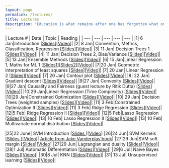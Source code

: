 ```yaml
---
layout: page
permalink: /lectures/
title: Lectures
description: "Education is what remains after one has forgotten what one has learned in school."
---
```



|  Lecture # | Date | Topic | Reading |
| --- | --- | --- | --- | --- |
|1| 6 Jan|Introduction [[Slides](../lectures/1-introduction.pdf)][[Video](https://youtu.be/JevkPSp1p6A)]|
|2| 8 Jan| Convention, Metrics, Classification, Regression [[Slides](../lectures/2-accuracy.pdf)][[Video](https://youtu.be/CuBzyh4Xmvk)]|
|3| 11 Jan| Decision Trees 1 [[Slides](../lectures/3-decision-tree-1.pdf)][[Video](https://youtu.be/LfFMm8l_poY)]|
|4| 11 Jan| Decision Trees 2, Bias/Variance [[Slides](../lectures/4-decision-tree-2-bias-variance-1.pdf)][[Video](https://youtu.be/FBxY_FJVOBk)]|
|5| 13 Jan| Ensemble Methods [[Slides](5-ensemble.pdf)][[Video](https://youtu.be/3uKYjILQStw)]|
|6| 15 Jan|Linear Regression 1, Maths for ML 1 [[Slides1](../lectures/6-linear-regression.pdf)][[Slides2](../lectures/6-ml-maths.pdf)][[Video](https://youtu.be/APAcikEbV4g)]|
|7|20 Jan| Geometric Interpretation of least squares [[Slides](7-geometric-regression.pdf)][[Video](https://youtu.be/KWeLr4UksNw)]|
|7| 20 Jan| Linear Regression 2 [[Slides](../lectures/7-linear-regression-2.pdf)][[Video](https://youtu.be/vRlDnbEIjlk)]|
|7| 20 Jan| Contour plot [[Slides](../lectures/7-ml-maths-2.pdf)][[Video](https://youtu.be/vdDFGOmfY-s)]|
|8| 22 Jan| Gradient descent [[Slides](../lectures/8-Gradient-descent.pdf)][[Videos](https://youtu.be/jN5A8nnhnbc)]|
|9|27 Jan| Convexity [[Slides](../lectures/9-convexity.pdf)][[Video](https://youtu.be/jheHrjo11Q0)]|
|9|27 Jan| Causality and Fairness (guest lecture by Ritik Dutta) [[Slides]()][[Video](https://youtu.be/lLOTj7gXcfw)]|
|10|29 Jan|Linear Regression (Time Complexity) [[Slides]()][[Video]()]|
|10|29 Jan|Constrained Optimization [[Slides]()][[Video]()]|
|10| 29 Jan| Decision Trees (weighted samples) [[Slides]()][[Video]()]|
|11| 3 Feb|Constrained Optimization II [[Slides]()][[Video]()]|
|11| 3 Feb| Ridge Regression [[Slides]()][[Video]()]|
|12|5 Feb| Ridge Regression II [[Slides]()][[Video]()]|
|12|5 Feb|Lasso Regression [[Slides]()][[Video]()]|
|13| 10 Feb| Lasso Regression II [[Slides]()][[Video]()]|
|13| 10 Feb| Multivariate normal distribution [[Slides]()][[Video]()]|

|25|22 June| SVM Introduction [[Slides ](../lectures/25-svm-intro.pdf)][[Video](https://www.youtube.com/watch?v=SxlM9Fpfk2Y&list=PLftoLyLEwECCQjh7OTmrteMveaomqpVF0&index=47&t=3506s)]
|26|24 Jun| SVM Kernels [[Slides ](../lectures/26-svm-kernel.pdf)][[Video](https://www.youtube.com/watch?v=MhjxDACIVWM&list=PLftoLyLEwECCQjh7OTmrteMveaomqpVF0&index=48&t=11s)]| [Article from Jake Vanderplas'book](https://jakevdp.github.io/PythonDataScienceHandbook/05.07-support-vector-machines.html)|
|27|29 Jun|SVM soft margin [[Slides](../lectures/27-svm-soft-margin.pdf)][[Video](https://www.youtube.com/watch?v=yY6-LUerLcs&list=PLftoLyLEwECCQjh7OTmrteMveaomqpVF0&index=49&t=3s)]
|27|29 Jun| Lagrangian and duality [[Slides](../lectures/27-lagrangian-revised.pdf)][[Video](https://www.youtube.com/watch?v=Gr1o97QI1PI)]|
|28|1 Jul| Automatic Differentiation [[Slides](../lectures/28-backprop.pdf)][[Video](https://www.youtube.com/watch?v=CHCO1q2updI)]|
|29|6 Jul| Naive Bayes [[Slides](../lectures/29-naive.pdf)][[Video](https://www.youtube.com/watch?v=KWJ12W0YLf8)]|
|30|8 Jul| KNN [[Slides](../lectures/30-knn.pdf)][[Video](https://www.youtube.com/watch?v=6B2r0LOyBQI)]|
|31| 13 Jul| Unsupervised learning [[Slides](../lectures/31-unsupervised.pdf)][[Video](https://www.youtube.com/watch?v=UVTDW2_2IZQ)]|